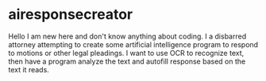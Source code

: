 # airesponsecreator
Hello I am new here and don't know anything about coding.  I a disbarred attorney attempting to create some artificial intelligence program to respond to motions or other legal pleadings.  I want to use OCR to recognize text, then have a program analyze the text and autofill response based on the text it reads.  
